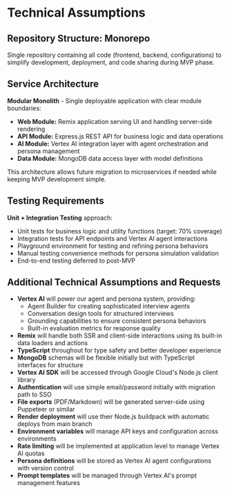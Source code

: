 # Technical Assumptions

## Repository Structure: Monorepo

Single repository containing all code (frontend, backend, configurations) to simplify development, deployment, and code sharing during MVP phase.

## Service Architecture

**Modular Monolith** - Single deployable application with clear module boundaries:
- **Web Module:** Remix application serving UI and handling server-side rendering
- **API Module:** Express.js REST API for business logic and data operations
- **AI Module:** Vertex AI integration layer with agent orchestration and persona management
- **Data Module:** MongoDB data access layer with model definitions

This architecture allows future migration to microservices if needed while keeping MVP development simple.

## Testing Requirements

**Unit + Integration Testing** approach:
- Unit tests for business logic and utility functions (target: 70% coverage)
- Integration tests for API endpoints and Vertex AI agent interactions
- Playground environment for testing and refining persona behaviors
- Manual testing convenience methods for persona simulation validation
- End-to-end testing deferred to post-MVP

## Additional Technical Assumptions and Requests

- **Vertex AI** will power our agent and persona system, providing:
  - Agent Builder for creating sophisticated interview agents
  - Conversation design tools for structured interviews
  - Grounding capabilities to ensure consistent persona behaviors
  - Built-in evaluation metrics for response quality
- **Remix** will handle both SSR and client-side interactions using its built-in data loaders and actions
- **TypeScript** throughout for type safety and better developer experience
- **MongoDB** schemas will be flexible initially but with TypeScript interfaces for structure
- **Vertex AI SDK** will be accessed through Google Cloud's Node.js client library
- **Authentication** will use simple email/password initially with migration path to SSO
- **File exports** (PDF/Markdown) will be generated server-side using Puppeteer or similar
- **Render deployment** will use their Node.js buildpack with automatic deploys from main branch
- **Environment variables** will manage API keys and configuration across environments
- **Rate limiting** will be implemented at application level to manage Vertex AI quotas
- **Persona definitions** will be stored as Vertex AI agent configurations with version control
- **Prompt templates** will be managed through Vertex AI's prompt management features
